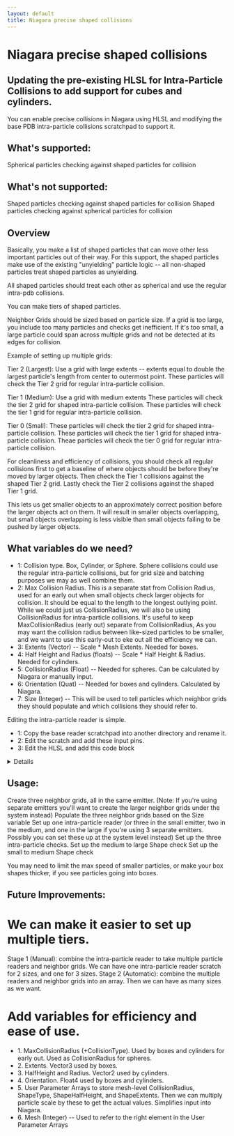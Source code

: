 ```yaml
---
layout: default
title: Niagara precise shaped collisions
---
```

# Niagara precise shaped collisions

## Updating the pre-existing HLSL for Intra-Particle Collisions to add support for cubes and cylinders.

You can enable precise collisions in Niagara using HLSL and modifying the base PDB intra-particle collisions scratchpad to support it.

## What's supported:
Spherical particles checking against shaped particles for collision

## What's not supported:
Shaped particles checking against shaped particles for collision
Shaped particles checking against spherical particles for collision

## Overview

Basically, you make a list of shaped particles that can move other less important particles out of their way. For this support, the shaped particles make use of the existing "unyielding" particle logic -- all non-shaped  particles treat shaped particles as unyielding.

All shaped particles should treat each other as spherical and use the regular intra-pdb collisions.

You can make tiers of shaped particles.

Neighbor Grids should be sized based on particle size. If a grid is too large, you include too many particles and checks get inefficient. If it's too small, a large particle could span across multiple grids and not be detected at its edges for collision.

Example of setting up multiple grids:

Tier 2 (Largest): Use a grid with large extents -- extents equal to double the largest particle's length from center to outermost point.
These particles will check the Tier 2 grid for regular intra-particle collision.

Tier 1 (Medium): Use a grid with medium extents
These particles will check the tier 2 grid for shaped intra-particle collision.
These particles will check the tier 1 grid for regular intra-particle collision.

Tier 0 (Small): 
These particles will check the tier 2 grid for shaped intra-particle collision.
These particles will check the tier 1 grid for shaped intra-particle collision.
Theae particles will check the tier 0 grid for regular intra-particle collision.

For cleanliness and efficiency of collisions, you should check all regular collisions first to get a baseline of where objects should be before they're moved by larger objects.
Then check the Tier 1 collisions against the shaped Tier 2 grid.
Lastly check the Tier 2 collisions against the shaped Tier 1 grid.

This lets us get smaller objects to an approximately correct position before the larger objects act on them.
It will result in smaller objects overlapping, but small objects overlapping is less visible than small objects failing to be pushed by larger objects.

## What variables do we need?
<ul>
  <li>1: Collision type. Box, Cylinder, or Sphere. Sphere collisions could use the regular intra-particle collisions, but for grid size and batching purposes we may as well combine them.</li>
  <li>2: Max Collision Radius. This is a separate stat from Collision Radius, used for an early out when small objects check larger objects for collision.
It should be equal to the length to the longest outlying point.
While we could just us CollisionRadius, we will also be using CollisionRadius for intra-particle collisions. It's useful to keep MaxCollisionRadius (early out) separate from CollisionRadius,
As you may want the collision radius between like-sized particles to be smaller, and we want to use this early-out to eke out all the efficiency we can.</li>
<li>3: Extents (Vector) -- Scale * Mesh Extents. Needed for boxes.</li>
<li>4: Half Height and Radius (floats) -- Scale * Half Height & Radius. Needed for cylinders.</li>
<li>5: CollisionRadius (Float) -- Needed for spheres. Can be calculated by Niagara or manually input.</li>
<li>6: Orientation (Quat) -- Needed for boxes and cylinders. Calculated by Niagara.</li>
<li>7: Size (Integer) -- This will be used to tell particles which neighbor grids they should populate and which collisions they should refer to.</li>
</ul>

Editing the intra-particle reader is simple.
<ul>
  <li>1: Copy the base reader scratchpad into another directory and rename it.</li>
  <li>2: Edit the scratch and add these input pins.</li>
  <li>3: Edit the HLSL and add this code block</li>
</ul>

<details><script src="https://gist.github.com/michael-royalty/2ea2279b0f605e758b2f58b993052858.js"></script></details>

## Usage:
Create three neighbor grids, all in the same emitter. (Note: If you're using separate emitters you'll want to create the larger neighbor grids under the system instead)
Populate the three neighbor grids based on the Size variable
Set up one intra-particle reader (or three in the small emitter, two in the medium, and one in the large if you're using 3 separate emitters. Possibly you can set these up at the system level instead)
Set up the three intra-particle checks.
Set up the medium to large Shape check
Set up the small to medium Shape check

You may need to limit the max speed of smaller particles, or make your box shapes thicker, if you see particles going into boxes.

## Future Improvements:
# We can make it easier to set up multiple tiers.
Stage 1 (Manual): combine the intra-particle reader to take multiple particle readers and neighbor grids. We can have one intra-particle reader scratch for 2 sizes, and one for 3 sizes.
Stage 2 (Automatic): combine the multiple readers and neighbor grids into an array. Then we can have as many sizes as we want.

# Add variables for efficiency and ease of use.
<ul>
  <li>1. MaxCollisionRadius (+CollisionType). Used by boxes and cylinders for early out. Used as CollisionRadius for spheres.</li>
  <li>2. Extents. Vector3 used by boxes.</li>
  <li>3. HalfHeight and Radius. Vector2 used by cylinders.</li>
  <li>4. Orientation. Float4 used by boxes and cylinders.</li>
  <li>5. User Parameter Arrays to store mesh-level CollisionRadius, ShapeType, ShapeHalfHeight, and ShapeExtents. Then we can multiply particle scale by these to get the actual values. Simplifies input into Niagara.</li>
  <li>6. Mesh (Integer) -- Used to refer to the right element in the User Parameter Arrays</li>
</ul>

